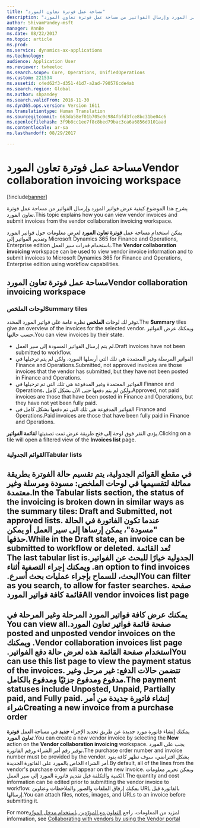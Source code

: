 ```yaml
---
title: "مساحة عمل فوترة تعاون المورد"
description: "يشرح هذا الموضوع كيفية عرض فواتير المورد وإرسال الفواتير من مساحة عمل فوترة تعاون المورد."
author: ShivamPandey-msft
manager: AnnBe
ms.date: 08/22/2017
ms.topic: article
ms.prod: 
ms.service: dynamics-ax-applications
ms.technology: 
audience: Application User
ms.reviewer: twheeloc
ms.search.scope: Core, Operations, UnifiedOperations
ms.custom: 221534
ms.assetid: c4ed62f3-d351-41d7-a2ad-790576cde4ab
ms.search.region: Global
ms.author: shpandey
ms.search.validFrom: 2016-11-30
ms.dyn365.ops.version: Version 1611
ms.translationtype: Human Translation
ms.sourcegitcommit: 663da58ef01b705c0c984fbfd3fce8bc31be04c6
ms.openlocfilehash: 3f9b8cc1ee7f8c8bed79bac3ca6a6856d9101aad
ms.contentlocale: ar-sa
ms.lasthandoff: 08/29/2017

---
```


# <a name="vendor-collaboration-invoicing-workspace"></a><span data-ttu-id="3c36a-103">مساحة عمل فوترة تعاون المورد</span><span class="sxs-lookup"><span data-stu-id="3c36a-103">Vendor collaboration invoicing workspace</span></span>

[!include[banner](../includes/banner.md)]


<span data-ttu-id="3c36a-104">يشرح هذا الموضوع كيفية عرض فواتير المورد وإرسال الفواتير من مساحة عمل فوترة تعاون المورد.</span><span class="sxs-lookup"><span data-stu-id="3c36a-104">This topic explains how you can view vendor invoices and submit invoices from the vendor collaboration invoicing workspace.</span></span>

<span data-ttu-id="3c36a-105">يمكن استخدام مساحة عمل **فوترة تعاون المورد** لعرض معلومات حول فواتير المورد وتقديم الفواتير إلى Microsoft Dynamics 365 for Finance and Operations, Enterprise edition باستخدام قدرات سير العمل.</span><span class="sxs-lookup"><span data-stu-id="3c36a-105">The **Vendor collaboration invoicing** workspace can be used to view vendor invoice information and to submit invoices to Microsoft Dynamics 365 for Finance and Operations, Enterprise edition using workflow capabilities.</span></span>


<a name="vendor-collaboration-invoicing-workspace"></a><span data-ttu-id="3c36a-106">مساحة عمل فوترة تعاون المورد</span><span class="sxs-lookup"><span data-stu-id="3c36a-106">Vendor collaboration invoicing workspace</span></span>
----------------------------------------

### <a name="summary-tiles"></a><span data-ttu-id="3c36a-107">لوحات الملخص</span><span class="sxs-lookup"><span data-stu-id="3c36a-107">Summary tiles</span></span>

<span data-ttu-id="3c36a-108">توفر لك لوحات **الملخص** نظرة عامة على فواتير المورد المحدد.</span><span class="sxs-lookup"><span data-stu-id="3c36a-108">The **Summary** tiles give an overview of the invoices for the selected vendor.</span></span> <span data-ttu-id="3c36a-109">ويمكنك عرض الفواتير حسب حالتها.</span><span class="sxs-lookup"><span data-stu-id="3c36a-109">You can view invoices by their state.</span></span>
-   <span data-ttu-id="3c36a-110">لم يتم إرسال الفواتير المسودة إلى سير العمل.</span><span class="sxs-lookup"><span data-stu-id="3c36a-110">Draft invoices have not been submitted to workflow.</span></span>
-   <span data-ttu-id="3c36a-111">الفواتير المرسلة وغير المعتمدة‬ هي تلك التي أرسلها المورد، ولكن لم يتم ترحيلها في Finance and Operations.</span><span class="sxs-lookup"><span data-stu-id="3c36a-111">Submitted, not approved invoices are those invoices that the vendor has submitted, but they have not been posted in Finance and Operations.</span></span>
-   <span data-ttu-id="3c36a-112">الفواتير المعتمدة وغير المدفوعة هي تلك التي تم ترحيلها في Finance and Operations، ولكن لم يتم دفعها حتى الآن بشكل كامل.</span><span class="sxs-lookup"><span data-stu-id="3c36a-112">Approved, not paid invoices are those that have been posted in Finance and Operations, but they have not yet been fully paid.</span></span>
-   <span data-ttu-id="3c36a-113">الفواتير المدفوعة هي تلك التي تم دفعها بشكل كامل في Finance and Operations.</span><span class="sxs-lookup"><span data-stu-id="3c36a-113">Paid invoices are those that have been fully paid in Finance and Operations.</span></span>

<span data-ttu-id="3c36a-114">يؤدي النقر فوق لوحة إلى فتح طريقة عرض تمت تصفيتها **لقائمة الفواتير**.</span><span class="sxs-lookup"><span data-stu-id="3c36a-114">Clicking on a tile will open a filtered view of the **Invoices list** page.</span></span>
### <a name="tabular-lists"></a><span data-ttu-id="3c36a-115">القوائم الجدولية</span><span class="sxs-lookup"><span data-stu-id="3c36a-115">Tabular lists</span></span>

<span data-ttu-id="3c36a-116">في مقطع **القوائم الجدولية**، يتم تقسيم حالة الفوترة بطريقة مماثلة لتقسيمها في لوحات الملخص: مسودة ومرسلة وغير معتمدة.</span><span class="sxs-lookup"><span data-stu-id="3c36a-116">In the **Tabular lists** section, the status of the invoicing is broken down in similar ways as the summary tiles: Draft and Submitted, not approved lists.</span></span> <span data-ttu-id="3c36a-117">عندما تكون الفاتورة في الحالة "مسودة"، يمكن إرساها إلى سير العمل أو يمكن حذفها.</span><span class="sxs-lookup"><span data-stu-id="3c36a-117">While in the Draft state, an invoice can be submitted to workflow or deleted.</span></span> <span data-ttu-id="3c36a-118">‏‫تُعد القائمة الجدولية خيارًا للبحث عن الفواتير.</span><span class="sxs-lookup"><span data-stu-id="3c36a-118">The last tabular list is an option to find invoices.</span></span> <span data-ttu-id="3c36a-119">ويمكنك إجراء التصفية أثناء البحث، للسماح بإجراء عمليات بحث أسرع.‬</span><span class="sxs-lookup"><span data-stu-id="3c36a-119">You can filter as you search, to allow for faster searches.</span></span>
<span data-ttu-id="3c36a-120">صفحة قائمة كافة فواتير المورد</span><span class="sxs-lookup"><span data-stu-id="3c36a-120">All vendor invoices list page</span></span>
-----------------------------

<span data-ttu-id="3c36a-121">‏‫يمكنك عرض كافة فواتير المورد المرحلة وغير المرحلة في صفحة قائمة **فواتير تعاون المورد‬‏‫**.</span><span class="sxs-lookup"><span data-stu-id="3c36a-121">You can view all posted and unposted vendor invoices on the **Vendor collaboration invoices** list page.</span></span> <span data-ttu-id="3c36a-122">ويمكنك استخدام صفحة القائمة هذه لعرض حالة دفع الفواتير.‬</span><span class="sxs-lookup"><span data-stu-id="3c36a-122">You can use this list page to view the payment status of the invoices.</span></span> <span data-ttu-id="3c36a-123">تتضمن حالات الدفع: غير مرحل‬ وغير مدفوع ومدفوع جزئيًا‬ ومدفوع بالكامل‬.</span><span class="sxs-lookup"><span data-stu-id="3c36a-123">The payment statuses include Unposted, Unpaid, Partially paid, and Fully paid.</span></span>
<span data-ttu-id="3c36a-124">إنشاء فاتورة جديدة من أمر شراء</span><span class="sxs-lookup"><span data-stu-id="3c36a-124">Creating a new invoice from a purchase order</span></span>
--------------------------------------------

<span data-ttu-id="3c36a-125">يمكنك إنشاء فاتورة مورد جديدة عن طريق تحديد الإجراء **جديد** في مساحة العمل **فوترة تعاون المورد**.</span><span class="sxs-lookup"><span data-stu-id="3c36a-125">You can create a new vendor invoice by selecting the **New** action on the **Vendor collaboration invoicing** workspace.</span></span> <span data-ttu-id="3c36a-126">يجب على المورد توفير رقم أمر الشراء ورقم الفاتورة.</span><span class="sxs-lookup"><span data-stu-id="3c36a-126">The purchase order number and invoice number must be provided by the vendor.</span></span> <span data-ttu-id="3c36a-127">بشكل افتراضي، سوف تظهر كافة بنود أمر الشراء الخاص بالمورد على الفاتورة الجديدة.</span><span class="sxs-lookup"><span data-stu-id="3c36a-127">By default, all of the lines from the vendor's purchase order will appear on the new invoice.</span></span> <span data-ttu-id="3c36a-128">ويمكن تحرير معلومات الكمية والتكلفة قبل تقديم فاتورة المورد إلى سير العمل.</span><span class="sxs-lookup"><span data-stu-id="3c36a-128">The quantity and cost information can be edited prior to submitting the vendor invoice to workflow.</span></span> <span data-ttu-id="3c36a-129">يمكنك إرفاق الملفات والصور والملاحظات وعناوين URL بالفاتورة قبل إرسالها.</span><span class="sxs-lookup"><span data-stu-id="3c36a-129">You can attach files, notes, images, and URLs to an invoice before submitting it.</span></span>



<span data-ttu-id="3c36a-130">لمزيد من المعلومات، راجع [‬‏‫التعاون مع المورّدين باستخدام مدخل المورِّد‬‬‏‫](/dynamics365/unified-operations/supply-chain/procurement/collaborate-vendors-vendor-portal)</span><span class="sxs-lookup"><span data-stu-id="3c36a-130">For more information, see [Collaborating with vendors by using the Vendor portal](/dynamics365/unified-operations/supply-chain/procurement/collaborate-vendors-vendor-portal)</span></span>




